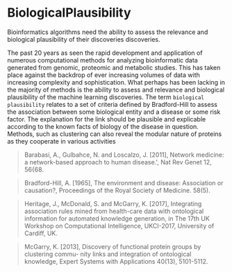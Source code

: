 # BiologicalPlausibility
Bioinformatics algorithms need the ability to assess the relevance and biological plausibility of their discoveries discoveries.

The past 20 years as seen the rapid development and application of numerous computational methods for analyzing bioinformatic data generated from genomic, proteomic and metabolic studies. This has taken place against the backdrop of ever increasing volumes of data with increasing complexity and sophistication. What perhaps has been lacking in the majority of methods is the ability to assess and relevance and biological plausibility of the machine learning discoveries. The term `biological plausibility` relates to a set of criteria defined by Bradford-Hill to assess the association between some biological entity and a disease or some risk factor. The explanation for the link should be plausible and explicable according to the known facts of biology of the disease in question. Methods, such as clustering can also reveal the modular nature of proteins as they cooperate in various activities 

> Barabasi, A., Gulbahce, N. and Loscalzo, J. [2011], Network medicine: a network-based
approach to human disease.', Nat Rev Genet 12, 56{68.

> Bradford-Hill, A. [1965], The environment and disease: Association or causation?,
Proceedings of the Royal Society of Medicine. 58(5).

> Heritage, J., McDonald, S. and McGarry, K. [2017], Integrating association rules mined
from health-care data with ontological information for automated knowledge generation,
in The 17th UK Workshop on Computational Intelligence, UKCI-2017, University of
Cardiff, UK.

> McGarry, K. [2013], Discovery of functional protein groups by clustering commu-
nity links and integration of ontological knowledge, Expert Systems with Applications
40(13), 5101-5112.
